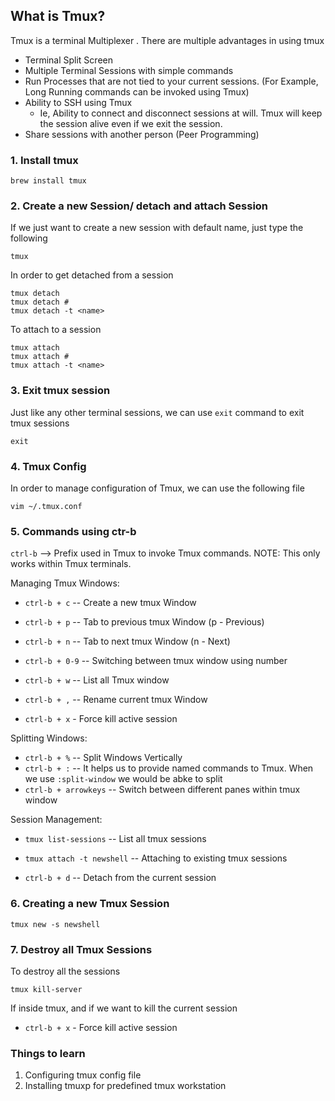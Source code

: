 ## What is Tmux?
Tmux is a terminal Multiplexer . There are multiple advantages in using tmux

* Terminal Split Screen
* Multiple Terminal Sessions with simple commands
* Run Processes that are not tied to your current sessions. (For Example, Long Running commands can be invoked using Tmux)
* Ability to SSH using Tmux
  * Ie, Ability to connect and disconnect sessions at will. Tmux will keep the session alive even if we exit the session.
* Share sessions with another person (Peer Programming) 

### 1. Install tmux

```
brew install tmux
```

### 2. Create a new Session/ detach and attach Session

If we just want to create a new session with default name, just type the following

```
tmux
```

In order to get detached from a session

```
tmux detach
tmux detach #
tmux detach -t <name>
```

To attach to a session

```
tmux attach
tmux attach #
tmux attach -t <name>
```

### 3. Exit tmux session

Just like any other terminal sessions, we can use `exit` command to exit tmux sessions
```
exit
```

### 4. Tmux Config

In order to manage configuration of Tmux, we can use the following file

```
vim ~/.tmux.conf
```

### 5. Commands using ctr-b

`ctrl-b` --> Prefix used in Tmux to invoke Tmux commands.
NOTE: This only works within Tmux terminals.
  
Managing Tmux Windows:

* `ctrl-b + c` -- Create a new tmux Window
* `ctrl-b + p` -- Tab to previous tmux Window (p - Previous)
* `ctrl-b + n` -- Tab to next tmux Window (n - Next)
* `ctrl-b + 0-9` -- Switching between tmux window using number

* `ctrl-b + w` -- List all Tmux window
* `ctrl-b + ,` -- Rename current tmux Window
* `ctrl-b + x` - Force kill active session

Splitting Windows:

* `ctrl-b + %` -- Split Windows Vertically
* `ctrl-b + :` -- It helps us to provide named commands to Tmux. When we use `:split-window` we would be abke to split 
* `ctrl-b + arrowkeys` -- Switch between different panes within tmux window

Session Management:

* `tmux list-sessions` -- List all tmux sessions
* `tmux attach -t newshell` -- Attaching to existing tmux sessions

* `ctrl-b + d` -- Detach from the current session

### 6. Creating a new Tmux Session

```
tmux new -s newshell
```

### 7. Destroy all Tmux Sessions

To destroy all the sessions

```
tmux kill-server	
```
If inside tmux, and if we want to kill the current session

* `ctrl-b + x` - Force kill active session




### Things to learn
1. Configuring tmux config file
2. Installing tmuxp for predefined tmux workstation

